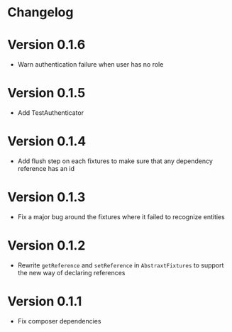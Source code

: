 # Changelog

# Version 0.1.6

- Warn authentication failure when user has no role

# Version 0.1.5

- Add TestAuthenticator

# Version 0.1.4

- Add flush step on each fixtures to make sure that any dependency reference has an id

# Version 0.1.3

- Fix a major bug around the fixtures where it failed to recognize entities

# Version 0.1.2

- Rewrite `getReference` and `setReference` in `AbstraxtFixtures` to support the new way of declaring references

# Version 0.1.1

- Fix composer dependencies
